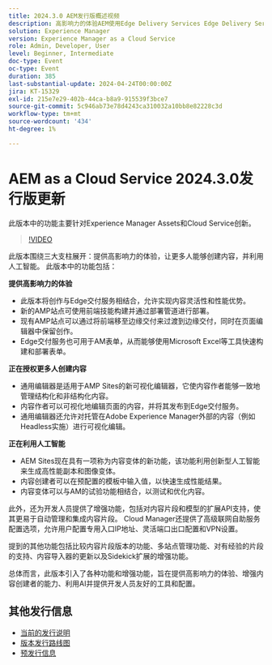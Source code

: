 ```yaml
---
title: 2024.3.0 AEM发行版概述视频
description: 高影响力的体验AEM使用Edge Delivery Services Edge Delivery Services为FormsContent创作，针对所有通用编辑器可操作智能AEM Sites — 生成内容变体(GenAI)快速开发CruD OpenAPI用于内容片段和模型Cloud Service Foundation高级联网其他显着增强比较内容片段版本对体验片段的多站点管理支持更新内容导入器v1.51.0 Sidekick扩展v6.41.0
solution: Experience Manager
version: Experience Manager as a Cloud Service
role: Admin, Developer, User
level: Beginner, Intermediate
doc-type: Event
oc-type: Event
duration: 385
last-substantial-update: 2024-04-24T00:00:00Z
jira: KT-15329
exl-id: 215e7e29-402b-44ca-b8a9-915539f3bce7
source-git-commit: 5c946ab73e78d4243ca310032a10bb8e82228c3d
workflow-type: tm+mt
source-wordcount: '434'
ht-degree: 1%

---
```


# AEM as a Cloud Service 2024.3.0发行版更新

此版本中的功能主要针对Experience Manager Assets和Cloud Service创新。

>[!VIDEO](https://video.tv.adobe.com/v/3428344/?learn=on)

此版本围绕三大支柱展开：提供高影响力的体验，让更多人能够创建内容，并利用人工智能。 此版本中的功能包括：

**提供高影响力的体验**

* 此版本将创作与Edge交付服务相结合，允许实现内容灵活性和性能优势。
* 新的AMP站点可使用前端技能构建并通过部署管道进行部署。
* 现有AMP站点可以通过将前端移至边缘交付来过渡到边缘交付，同时在页面编辑器中保留创作。
* Edge交付服务也可用于AM表单，从而能够使用Microsoft Excel等工具快速构建和部署表单。

**正在授权更多人创建内容**

* 通用编辑器是适用于AMP Sites的新可视化编辑器，它使内容作者能够一致地管理结构化和非结构化内容。
* 内容作者可以可视化地编辑页面的内容，并将其发布到Edge交付服务。
* 通用编辑器还允许对托管在Adobe Experience Manager外部的内容（例如Headless实施）进行可视化编辑。

**正在利用人工智能**

* AEM Sites现在具有一项称为内容变体的新功能，该功能利用创新型人工智能来生成高性能副本和图像变体。
* 内容创建者可以在预配置的模板中输入值，以快速生成性能结果。
* 内容变体可以与AM的试验功能相结合，以测试和优化内容。

<!--
**High Impact Experiences**
 * AEM Authoring with Edge Delivery Services
 * Edge Delivery Services for Forms

**Content by all, for all**
 * Universal Editor

**Actionable Intelligence**
 * AEM Sites: Generate Content Variations (GenAI)

**Rapid Development**
 * CruD OpenAPIs for Content Fragments and Models

**Cloud Service Foundation**
 * Advanced Networking

**Other Notable Enhancements**
 * Compare Content Fragment Versions
 * Multisite Management support for Experience Fragments
 * Updated Content Importer v1.51.0
 * Sidekick Extension v6.41.0
-->

此外，还为开发人员提供了增强功能，包括对内容片段和模型的扩展API支持，使其更易于自动管理和集成内容片段。 Cloud Manager还提供了高级联网自助服务配置选项，允许用户配置专用入口IP地址、灵活端口出口配置和VPN设置。

提到的其他功能包括比较内容片段版本的功能、多站点管理功能、对有经验的片段的支持、内容导入器的更新以及Sidekick扩展的增强功能。

总体而言，此版本引入了各种功能和增强功能，旨在提供高影响力的体验、增强内容创建者的能力、利用AI并提供开发人员友好的工具和配置。

<!--
Have questions about the release?  Discuss the release in [Experience League Communities](https://adobe.ly/3RPNYZF) -->

## 其他发行信息

* [当前的发行说明](https://experienceleague.adobe.com/docs/experience-manager-cloud-service/content/release-notes/home.html?lang=zh-Hans)
* [版本发行路线图](https://experienceleague.adobe.com/docs/experience-manager-release-information/aem-release-updates/update-releases-roadmap.html?lang=zh-Hans)
* [预发行信息](https://experienceleague.adobe.com/docs/experience-manager-cloud-service/content/release-notes/prerelease.html?lang=zh-Hans)
